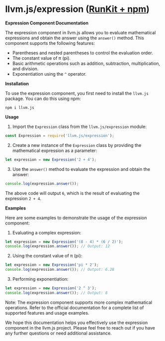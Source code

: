 # llvm.js/expression ([RunKit + npm](https://runkit.com/embed/h9qtpce4suc2))

**Expression Component Documentation**

The expression component in llvm.js allows you to evaluate mathematical expressions and obtain the answer using the `answer()` method. This component supports the following features:

- Parentheses and nested parentheses to control the evaluation order.
- The constant value of π (pi).
- Basic arithmetic operations such as addition, subtraction, multiplication, and division.
- Exponentiation using the `^` operator.

**Installation**

To use the expression component, you first need to install the `llvm.js` package. You can do this using npm:

```shell
npm i llvm.js
```

**Usage**

1. Import the `Expression` class from the `llvm.js/expression` module:

```javascript
const Expression = require('llvm.js/expression');
```

2. Create a new instance of the `Expression` class by providing the mathematical expression as a parameter:

```javascript
let expression = new Expression('2 + 4');
```

3. Use the `answer()` method to evaluate the expression and obtain the answer:

```javascript
console.log(expression.answer());
```

The above code will output `6`, which is the result of evaluating the expression `2 + 4`.

**Examples**

Here are some examples to demonstrate the usage of the expression component:

1. Evaluating a complex expression:

```javascript
let expression = new Expression('(8 - 4) * (6 / 2)');
console.log(expression.answer()); // Output: 12
```

2. Using the constant value of π (pi):

```javascript
let expression = new Expression('pi * 2');
console.log(expression.answer()); // Output: 6.28
```

3. Performing exponentiation:

```javascript
let expression = new Expression('2 ^ 3');
console.log(expression.answer()); // Output: 8
```

Note: The expression component supports more complex mathematical operations. Refer to the official documentation for a complete list of supported features and usage examples.

We hope this documentation helps you effectively use the expression component in the llvm.js project. Please feel free to reach out if you have any further questions or need additional assistance.
